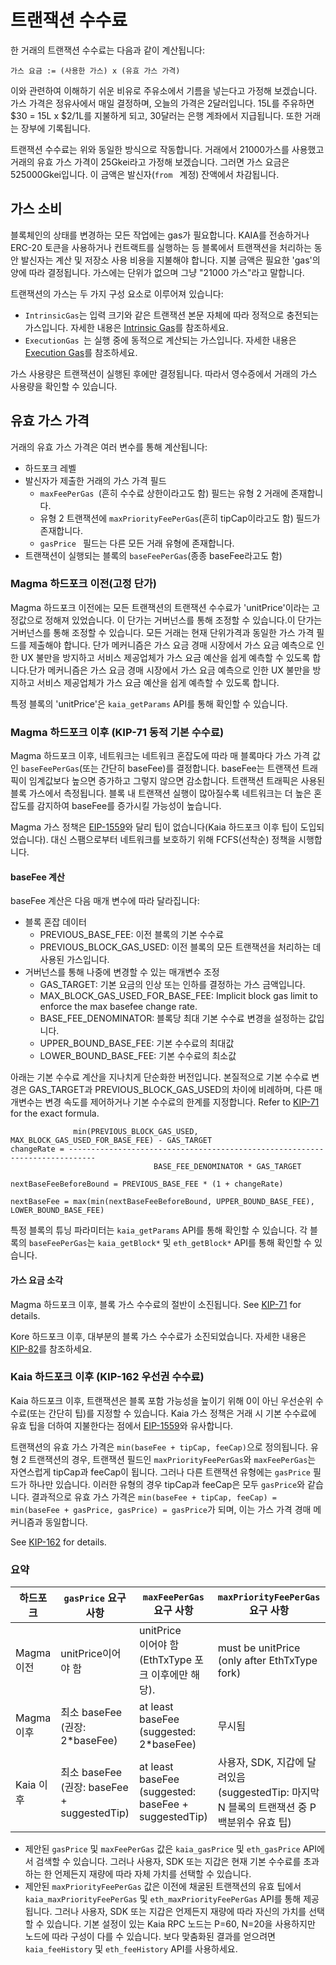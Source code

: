 # 트랜잭션 수수료

한 거래의 트랜잭션 수수료는 다음과 같이 계산됩니다:

```text
가스 요금 := (사용한 가스) x (유효 가스 가격)
```

이와 관련하여 이해하기 쉬운 비유로 주유소에서 기름을 넣는다고 가정해 보겠습니다. 가스 가격은 정유사에서 매일 결정하며, 오늘의 가격은 2달러입니다. 15L를 주유하면 $30 = 15L x $2/1L를 지불하게 되고, 30달러는 은행 계좌에서 지급됩니다. 또한 거래는 장부에 기록됩니다.

트랜잭션 수수료는 위와 동일한 방식으로 작동합니다. 거래에서 21000가스를 사용했고 거래의 유효 가스 가격이 25Gkei라고 가정해 보겠습니다. 그러면 가스 요금은 525000Gkei입니다. 이 금액은 발신자(`from ` 계정) 잔액에서 차감됩니다.

## 가스 소비 <a id="gas-used"></a>

블록체인의 상태를 변경하는 모든 작업에는 gas가 필요합니다. KAIA를 전송하거나 ERC-20 토큰을 사용하거나 컨트랙트를 실행하는 등 블록에서 트랜잭션을 처리하는 동안 발신자는 계산 및 저장소 사용 비용을 지불해야 합니다. 지불 금액은 필요한 'gas'의 양에 따라 결정됩니다. 가스에는 단위가 없으며 그냥 "21000 가스"라고 말합니다.

트랜잭션의 가스는 두 가지 구성 요소로 이루어져 있습니다:

- `IntrinsicGas`는 입력 크기와 같은 트랜잭션 본문 자체에 따라 정적으로 충전되는 가스입니다. 자세한 내용은 [Intrinsic Gas](intrinsic-gas.md)를 참조하세요.
- `ExecutionGas `는 실행 중에 동적으로 계산되는 가스입니다. 자세한 내용은 [Execution Gas](execution-gas.md)를 참조하세요.

가스 사용량은 트랜잭션이 실행된 후에만 결정됩니다. 따라서 영수증에서 거래의 가스 사용량을 확인할 수 있습니다.

## 유효 가스 가격 <a id="effective-gas-price"></a>

거래의 유효 가스 가격은 여러 변수를 통해 계산됩니다:

- 하드포크 레벨
- 발신자가 제출한 거래의 가스 가격 필드
  - `maxFeePerGas `(흔히 수수료 상한이라고도 함) 필드는 유형 2 거래에 존재합니다.
  - 유형 2 트랜잭션에 `maxPriorityFeePerGas`(흔히 tipCap이라고도 함) 필드가 존재합니다.
  - `gasPrice ` 필드는 다른 모든 거래 유형에 존재합니다.
- 트랜잭션이 실행되는 블록의 `baseFeePerGas`(종종 baseFee라고도 함)

### Magma 하드포크 이전(고정 단가)

Magma 하드포크 이전에는 모든 트랜잭션의 트랜잭션 수수료가 'unitPrice'이라는 고정값으로 정해져 있었습니다. 이 단가는 거버넌스를 통해 조정할 수 있습니다.이 단가는 거버넌스를 통해 조정할 수 있습니다. 모든 거래는 현재 단위가격과 동일한 가스 가격 필드를 제출해야 합니다. 단가 메커니즘은 가스 요금 경매 시장에서 가스 요금 예측으로 인한 UX 불만을 방지하고 서비스 제공업체가 가스 요금 예산을 쉽게 예측할 수 있도록 합니다.단가 메커니즘은 가스 요금 경매 시장에서 가스 요금 예측으로 인한 UX 불만을 방지하고 서비스 제공업체가 가스 요금 예산을 쉽게 예측할 수 있도록 합니다.

특정 블록의 'unitPrice'은 `kaia_getParams` API를 통해 확인할 수 있습니다.

### Magma 하드포크 이후 (KIP-71 동적 기본 수수료)

Magma 하드포크 이후, 네트워크는 네트워크 혼잡도에 따라 매 블록마다 가스 가격 값인 `baseFeePerGas`(또는 간단히 baseFee)를 결정합니다. baseFee는 트랜잭션 트래픽이 임계값보다 높으면 증가하고 그렇지 않으면 감소합니다. 트랜잭션 트래픽은 사용된 블록 가스에서 측정됩니다. 블록 내 트랜잭션 실행이 많아질수록 네트워크는 더 높은 혼잡도를 감지하여 baseFee를 증가시킬 가능성이 높습니다.

Magma 가스 정책은 [EIP-1559](https://github.com/ethereum/EIPs/blob/master/EIPS/eip-1559.md)와 달리 팁이 없습니다(Kaia 하드포크 이후 팁이 도입되었습니다). 대신 스팸으로부터 네트워크를 보호하기 위해 FCFS(선착순) 정책을 시행합니다.

#### baseFee 계산

baseFee 계산은 다음 매개 변수에 따라 달라집니다:

- 블록 혼잡 데이터
  - PREVIOUS_BASE_FEE: 이전 블록의 기본 수수료
  - PREVIOUS_BLOCK_GAS_USED: 이전 블록의 모든 트랜잭션을 처리하는 데 사용된 가스입니다.
- 거버넌스를 통해 나중에 변경할 수 있는 매개변수 조정
  - GAS_TARGET: 기본 요금의 인상 또는 인하를 결정하는 가스 금액입니다.
  - MAX_BLOCK_GAS_USED_FOR_BASE_FEE: Implicit block gas limit to enforce the max basefee change rate.
  - BASE_FEE_DENOMINATOR: 블록당 최대 기본 수수료 변경을 설정하는 값입니다.
  - UPPER_BOUND_BASE_FEE: 기본 수수료의 최대값
  - LOWER_BOUND_BASE_FEE: 기본 수수료의 최소값

아래는 기본 수수료 계산을 지나치게 단순화한 버전입니다. 본질적으로 기본 수수료 변경은 GAS_TARGET과 PREVIOUS_BLOCK_GAS_USED의 차이에 비례하며, 다른 매개변수는 변경 속도를 제어하거나 기본 수수료의 한계를 지정합니다. Refer to [KIP-71](https://github.com/kaiachain/kips/blob/main/KIPs/kip-71.md) for the exact formula.

```
              min(PREVIOUS_BLOCK_GAS_USED, MAX_BLOCK_GAS_USED_FOR_BASE_FEE) - GAS_TARGET
changeRate = ----------------------------------------------------------------------------
                                BASE_FEE_DENOMINATOR * GAS_TARGET

nextBaseFeeBeforeBound = PREVIOUS_BASE_FEE * (1 + changeRate)

nextBaseFee = max(min(nextBaseFeeBeforeBound, UPPER_BOUND_BASE_FEE), LOWER_BOUND_BASE_FEE)
```

특정 블록의 튜닝 파라미터는 `kaia_getParams` API를 통해 확인할 수 있습니다. 각 블록의 `baseFeePerGas`는 `kaia_getBlock*` 및 `eth_getBlock*` API를 통해 확인할 수 있습니다.

#### 가스 요금 소각

Magma 하드포크 이후, 블록 가스 수수료의 절반이 소진됩니다. See [KIP-71](https://github.com/kaiachain/kips/blob/main/KIPs/kip-71.md) for details.

Kore 하드포크 이후, 대부분의 블록 가스 수수료가 소진되었습니다. 자세한 내용은 [KIP-82](https://kips.klaytn.foundation/KIPs/kip-82)를 참조하세요.

### Kaia 하드포크 이후 (KIP-162 우선권 수수료)

Kaia 하드포크 이후, 트랜잭션은 블록 포함 가능성을 높이기 위해 0이 아닌 우선순위 수수료(또는 간단히 팁)를 지정할 수 있습니다. Kaia 가스 정책은 거래 시 기본 수수료에 유효 팁을 더하여 지불한다는 점에서 [EIP-1559](https://github.com/ethereum/EIPs/blob/master/EIPS/eip-1559.md)와 유사합니다.

트랜잭션의 유효 가스 가격은 `min(baseFee + tipCap, feeCap)`으로 정의됩니다. 유형 2 트랜잭션의 경우, 트랜잭션 필드인 `maxPriorityFeePerGas`와 `maxFeePerGas`는 자연스럽게 tipCap과 feeCap이 됩니다. 그러나 다른 트랜잭션 유형에는 `gasPrice` 필드가 하나만 있습니다. 이러한 유형의 경우 tipCap과 feeCap은 모두 `gasPrice`와 같습니다. 결과적으로 유효 가스 가격은 `min(baseFee + tipCap, feeCap) = min(baseFee + gasPrice, gasPrice) = gasPrice`가 되며, 이는 가스 가격 경매 메커니즘과 동일합니다.

See [KIP-162](https://github.com/kaiachain/kips/blob/main/KIPs/kip-162.md) for details.

### 요약

| 하드포크     | `gasPrice` 요구 사항                                                               | `maxFeePerGas` 요구 사항                                                                        | `maxPriorityFeePerGas ` 요구 사항                                                                          | 계산된 \`effectiveGasPrice'                                                                                         |
| -------- | ------------------------------------------------------------------------------ | ------------------------------------------------------------------------------------------- | ------------------------------------------------------------------------------------------------------ | ---------------------------------------------------------------------------------------------------------------- |
| Magma 이전 | unitPrice이어야 함                                                                 | unitPrice<br/>이어야 함(EthTxType 포크 이후에만 해당).               | must be unitPrice<br/>(only after EthTxType fork)                                   | unitPrice                                                                                                        |
| Magma 이후 | 최소 baseFee<br/>(권장: 2\*baseFee)             | at least baseFee<br/>(suggested: 2\*baseFee)             | 무시됨                                                                                                    | baseFee                                                                                                          |
| Kaia 이후  | 최소 baseFee<br/>(권장: baseFee + suggestedTip) | at least baseFee<br/>(suggested: baseFee + suggestedTip) | 사용자, SDK, 지갑에 달려있음<br/>(suggestedTip: 마지막 N 블록의 트랜잭션 중 P 백분위수 유효 팁) | tx 유형 2: min(baseFee + feeCap, tipCap),<br/>기타 유형: `gasPrice` |

- 제안된 `gasPrice` 및 `maxFeePerGas` 값은 `kaia_gasPrice` 및 `eth_gasPrice` API에서 검색할 수 있습니다. 그러나 사용자, SDK 또는 지갑은 현재 기본 수수료를 초과하는 한 언제든지 재량에 따라 자체 가치를 선택할 수 있습니다.
- 제안된 `maxPriorityFeePerGas` 값은 이전에 채굴된 트랜잭션의 유효 팁에서 `kaia_maxPriorityFeePerGas` 및 `eth_maxPriorityFeePerGas` API를 통해 제공됩니다. 그러나 사용자, SDK 또는 지갑은 언제든지 재량에 따라 자신의 가치를 선택할 수 있습니다. 기본 설정이 있는 Kaia RPC 노드는 P=60, N=20을 사용하지만 노드에 따라 구성이 다를 수 있습니다. 보다 맞춤화된 결과를 얻으려면 `kaia_feeHistory` 및 `eth_feeHistory` API를 사용하세요.
